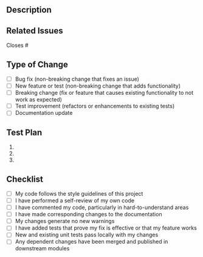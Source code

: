 ## Description
<!-- Describe the changes this PR makes -->

## Related Issues
<!-- Link to any related issues using #issue_number -->
Closes #

## Type of Change
- [ ] Bug fix (non-breaking change that fixes an issue)
- [ ] New feature or test (non-breaking change that adds functionality)
- [ ] Breaking change (fix or feature that causes existing functionality to not work as expected)
- [ ] Test improvement (refactors or enhancements to existing tests)
- [ ] Documentation update

## Test Plan
<!-- Describe how you tested these changes -->
1. 
2. 
3. 

## Checklist
- [ ] My code follows the style guidelines of this project
- [ ] I have performed a self-review of my own code
- [ ] I have commented my code, particularly in hard-to-understand areas
- [ ] I have made corresponding changes to the documentation
- [ ] My changes generate no new warnings
- [ ] I have added tests that prove my fix is effective or that my feature works
- [ ] New and existing unit tests pass locally with my changes
- [ ] Any dependent changes have been merged and published in downstream modules
